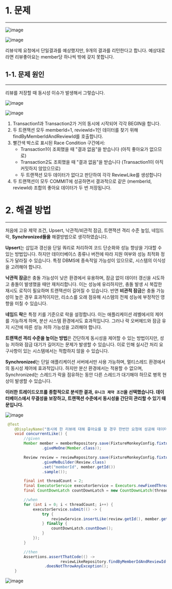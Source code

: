 # **1. 문제**

---

![image](https://github.com/user-attachments/assets/e731a27d-5b86-4fdd-9efd-3608654fdc30)

![image](https://github.com/user-attachments/assets/c364a26b-baa2-46a5-9822-f0eb51bc47db)


리뷰삭제 요청에서 단일결과를 예상했지만, 9개의 결과를 리턴한다고 합니다. 예상대로라면 리뷰좋아요는 member당 하나씩 밖에 갖지 못합니다. 

## 1-1. 문제 원인

---

리뷰를 저장할 때 동시성 이슈가 발생해서 그렇습니다.

![image](https://github.com/user-attachments/assets/e0ef8128-a3d3-46b7-aeef-8acc122aef50)


![image](https://github.com/user-attachments/assets/33c71774-d8ac-411b-9220-4c2baae351ce)


1. Transaction1과 Transaction2가 거의 동시에 시작되어 각각 BEGIN을 합니다.
2. 두 트랜잭션 모두 memberId=1, reviewId=1인 데이터를 찾기 위해 findByMemberIdAndReviewId를 호출합니다.
3. 빨간색 박스로 표시된 Race Condition 구간에서:
    - Transaction1이 조회했을 때 "결과 없음"을 받습니다 (아직 좋아요가 없으므로)
    - Transaction2도 조회했을 때 "결과 없음"을 받습니다 (Transaction1이 아직 커밋하지 않았으므로)
    - 두 트랜잭션 모두 데이터가 없다고 판단하여 각각 ReviewLike를 생성합니다
4. 두 트랜잭션이 모두 COMMIT에 성공하면서 결과적으로 같은 (memberId, reviewId) 조합의 좋아요 데이터가 두 번 저장됩니다.

# 2. 해결 방법

---

처음에 고유 제약 조건, Upsert, 낙관적/비관적 잠금, 트랜잭션 격리 수준 높임, 네임드락, **Synchronized들을** 해결방법으로 생각하였습니다.

**Upsert**는 삽입과 갱신을 단일 쿼리로 처리하여 코드 단순화와 성능 향상을 기대할 수 있는 방법입니다. 하지만 데이터베이스 종류나 버전에 따라 지원 여부와 성능 최적화 정도가 달라질 수 있습니다. 특정 DBMS에 종속적일 가능성이 있으므로, 시스템의 이식성을 고려해야 합니다.

**낙관적 잠금**은 충돌 가능성이 낮은 환경에서 유용하며, 잠금 없이 데이터 갱신을 시도하고 충돌이 발생했을 때만 재처리합니다. 이는 성능에 유리하지만, 충돌 발생 시 복잡한 재시도 로직이 필요하며 트랜잭션이 길어질 수 있습니다. 반면 **비관적 잠금**은 충돌 가능성이 높은 경우 효과적이지만, 리소스를 오래 점유해 시스템의 전체 성능에 부정적인 영향을 미칠 수 있습니다.

**네임드 락**은 특정 키를 기준으로 락을 설정합니다. 이는 애플리케이션 레벨에서의 제어를 가능하게 하며, 분산 시스템 환경에서도 효과적입니다. 그러나 락 오버헤드와 잠금 유지 시간에 따른 성능 저하 가능성을 고려해야 합니다.

**트랜잭션 격리 수준을 높이는 방법**은 간단하게 동시성을 제어할 수 있는 방법이지만, 성능 저하와 잠금 대기가 길어지는 문제가 발생할 수 있습니다. 이로 인해 실시간 처리 요구사항이 있는 시스템에서는 적합하지 않을 수 있습니다.

**Synchronized**는 단일 애플리케이션 서버에서만 사용 가능하며, 멀티스레드 환경에서의 동시성 제어에 효과적입니다. 하지만 분산 환경에서는 적용할 수 없으며, Synchronized는 스레드가 락을 점유하는 동안 다른 스레드가 대기해야 하므로 병목 현상이 발생할 수 있습니다.

**이러한 트레이드오프를 종합적으로 분석한 결과, `유니크 제약 조건`을 선택했습니다. 데이터베이스에서 무결성을 보장하고, 트랜잭션 수준에서 동시성을 간단히 관리할 수 있기 때문입니다.**

![image](https://github.com/user-attachments/assets/4b2ec1eb-e2f5-4e5f-b606-d8e60ee2ac6f)

```java
 @Test
    @DisplayName("동시에 한 리뷰에 대해 좋아요를 할 경우 한번만 요청에 성공해 데이터를 저장한다")
    void concurrentLike() {
        //given
        Member member = memberRepository.save(FixtureMonkeyConfig.fixtureMonkey
                .giveMeOne(Member.class));

        Review review = reviewRepository.save(FixtureMonkeyConfig.fixtureMonkey
                .giveMeBuilder(Review.class)
                .set("memberId", member.getId())
                .sample());

        final int threadCount = 2;
        final ExecutorService executorService = Executors.newFixedThreadPool(threadCount);
        final CountDownLatch countDownLatch = new CountDownLatch(threadCount);

        //when
        for (int i = 0; i < threadCount; i++) {
            executorService.submit(() -> {
                try {
                    reviewService.insertLike(review.getId(), member.getId());
                } finally {
                    countDownLatch.countDown();
                }
            });
        }

        //then
        Assertions.assertThatCode(() ->
                        reviewLikeRepository.findByMemberIdAndReviewId(member.getId(), review.getId()))
                 .doesNotThrowAnyException();
    }
```

![image](https://github.com/user-attachments/assets/2cdaa3e3-999f-4929-9205-e29a6e2b993a)
